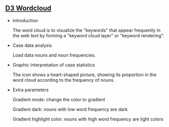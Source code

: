 ## [D3 Wordcloud](/basic/d3-wordcloud)

- Introduction

  The word cloud is to visualize the "keywords" that appear frequently in the web text by forming a "keyword cloud
  layer" or "keyword rendering".

- Case data analysis

  Load data nouns and noun frequencies.

- Graphic interpretation of case statistics

  The icon shows a heart-shaped picture, showing its proportion in the word cloud according to the frequency of nouns.

- Extra parameters

  Gradient mode: change the color to gradient

  Gradient dark: nouns with low word frequency are dark

  Gradient highlight color: nouns with high word frequency are light colors
